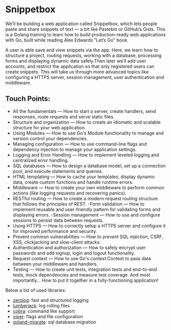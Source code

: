 # Snippetbox
We’ll be building a web application called Snippetbox, which lets people paste and share snippets of text — a bit like Pastebin or GitHub’s Gists. This is a Golang training to learn how to build production-ready web applications with Go, built while reading Alex Edwards "Let’s Go" book.

A user is able save and view snippets via the app. Here, we learn how to structure a project, routing requests, working with a database, processing forms and displaying dynamic data safely.Then later we’ll add user accounts, and restrict the application so that only registered users can create snippets. This will take us through more advanced topics like configuring a HTTPS server, session management, user authentication and middleware.

## Touch Points:
- All the fundamentals  — How to start a server, create handlers, send responses, route requests and serve static files.
- Structure and organization — How to create an idiomatic and scalable structure for your web application.
- Using Modules — How to use Go's Module functionality to manage and version control your dependencies.
- Managing configuration — How to use command-line flags and dependency injection to manage your application settings.
- Logging and Error Handling — How to implement leveled logging and centralized error handling.
- SQL databases — How to design a database model, set up a connection pool, and execute statements and queries.
- HTML templating — How to cache your templates, display dynamic data, create custom functions and handle runtime errors.
- Middleware — How to create your own middleware to perform common actions (like logging requests and recovering panics).
- RESTful routing — How to create a modern request routing structure that follows the principles of REST.
-Form validation — How to implement reusable and user-friendly pattern for validating forms and displaying errors.
-Session management — How to use and configure sessions to persist data between requests.
- Using HTTPS — How to correctly setup a HTTPS server and configure it for improved performance and security.
- Prevent common vulnerabilities — How to prevent SQL injection, CSRF, XSS, clickjacking and slow-client attacks.
- Authentication and authorization — How to safely encrypt user passwords and add signup, login and logout functionality.
- Request context — How to use Go's context.Context to pass data between your middleware and handlers.
- Testing — How to create unit tests, integration tests and end-to-end tests, mock dependencies and measure test coverage.
And most importantly… How to put it together in a fully-functioning application!


Below a list of used libraries:

- [zerolog](https://github.com/rs/zerolog): fast and structured logging
- [lumberjack](https://github.com/natefinch/lumberjack): log rolling files
- [cobra](https://github.com/spf13/cobra): command like support
- [viper](https://github.com/spf13/viper): flags and file configuration
- [goland-migrate](https://github.com/golang-migrate/migrate): sql database migration
